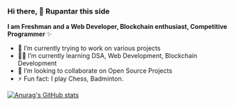 ### Hi there, 👋 Rupantar this side


**I am Freshman and a  Web Developer, Blockchain enthusiast, Competitive Programmer**  ✨ 


- 🔭 I’m currently trying to work on various projects
- 👨‍💻 I’m currently learning DSA, Web Development, Blockchain Development
- 🌟 I’m looking to collaborate on Open Source Projects
- ⚡ Fun fact: I play Chess, Badminton.

[![Anurag's GitHub stats](https://github-readme-stats.vercel.app/api?username=Rupantar-Borphukan)](https://github.com/anuraghazra/github-readme-stats)


